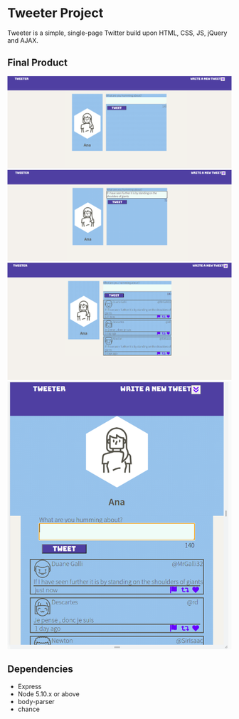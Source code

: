 # Tweeter Project

Tweeter is a simple, single-page Twitter build upon HTML, CSS, JS, jQuery and AJAX.

## Final Product
!["Home page"](https://github.com/bhalemegha/tweeterApp/blob/ab034caf6f1fe3b14f8f1691b55f45cba207ddce/docs/Initial-screen.png)
!["Character counter-change-on-text inputs"](https://github.com/bhalemegha/tweeterApp/blob/ab034caf6f1fe3b14f8f1691b55f45cba207ddce/docs/Counter-change-on-tweetchange.png)
!["Refetching-tweets"](https://github.com/bhalemegha/tweeterApp/blob/ab034caf6f1fe3b14f8f1691b55f45cba207ddce/docs/Refetching-tweets.png)
!["Responsive design"](https://github.com/bhalemegha/tweeterApp/blob/ab034caf6f1fe3b14f8f1691b55f45cba207ddce/docs/design-for-small-screen.png)

## Dependencies

- Express
- Node 5.10.x or above
- body-parser
- chance
